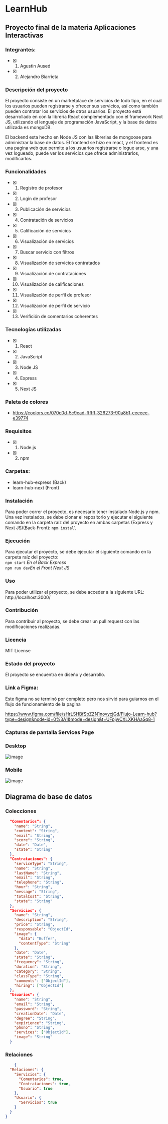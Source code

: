 # LearnHub

## Proyecto final de la materia Aplicaciones Interactivas 
### Integrantes:
- [x] 1. Agustin Aused
- [x] 2. Alejandro Biarrieta 

### Descripción del proyecto
El proyecto consiste en un marketplace de servicios de todo tipo, en el cual los usuarios pueden registrarse y ofrecer sus servicios, así como también pueden contratar los servicios de otros usuarios. El proyecto está desarrollado en con la libreria React complementado con el framework Next JS, utilizando el lenguaje de programación JavaScript, y la base de datos utilizada es mongoDB.

El backend esta hecho en Node JS con las librerias de mongoose para administrar la base de datos.
El frontend se hizo en react, y el frontend es una pagina web que permite a los usuarios registrarse o logue
arse, y una vez logueado, puede ver los servicios que ofrece administrarlos, modificarlos.


### Funcionalidades
- [x] 1. Registro de profesor
- [x] 2. Login de profesor
- [x] 3. Publicación de servicios
- [x] 4. Contratación de servicios
- [x] 5. Calificación de servicios
- [x] 6. Visualización de servicios
- [x] 7. Buscar servicio con filtros
- [x] 8. Visualización de servicios contratados
- [x] 9. Visualización de contrataciones
- [x] 10. Visualización de calificaciones
- [x] 11. Visualización de perfil de profesor
- [x] 12. Visualización de perfil de servicio
- [x] 13. Verifición de comentarios coherentes



### Tecnologías utilizadas
- [x] 1. React
- [x] 2. JavaScript
- [x] 3. Node JS
- [x] 4. Express
- [x] 5. Next JS

### Paleta de colores
- https://coolors.co/070c0d-5c9ead-ffffff-326273-90a8b1-eeeeee-e39774

### Requisitos
- [x] 1. Node.js
- [x] 2. npm

### Carpetas:
- learn-hub-express (Back)
- learn-hub-next (Front)
  
### Instalación
Para poder correr el proyecto, es necesario tener instalado Node.js y npm. Una vez instalados, se debe clonar el repositorio y ejecutar el siguiente comando en la carpeta raíz del proyecto en ambas carpetas (Express y Next JS)(Back-Front):
``` npm install ```

### Ejecución   
Para ejecutar el proyecto, se debe ejecutar el siguiente comando en la carpeta raíz del proyecto:  
``` npm start ```  *En el Back Express*  
``` npm run dev ```*En el Front Next JS*

### Uso
Para poder utilizar el proyecto, se debe acceder a la siguiente URL: http://localhost:3000/

### Contribución
Para contribuir al proyecto, se debe crear un pull request con las modificaciones realizadas.

### Licencia
MIT License

### Estado del proyecto
El proyecto se encuentra en diseño y desarrollo.

### Link a Figma:
Este figma no se terminó por completo pero nos sirvió para guiarnos en el flujo de funcionamiento de la pagina

https://www.figma.com/file/sHrLSHBfSbZZN1novycjGd/Flujo-Learn-hub?type=design&node-id=0%3A1&mode=design&t=UFpjwCXLXKHAaSq8-1


### Capturas de pantalla Services Page

### Desktop 

![image](https://github.com/AgustinAused/LearnHub/assets/103573136/9f3e8e6a-921c-46e4-92f9-8d52b1cd09d5)

### Mobile

![image](https://github.com/AgustinAused/LearnHub/assets/103573136/5d775b7a-2650-4269-8fe6-c97bd87f7caf)

## Diagrama de base de datos
### Colecciones
```json
  "Comentarios": {
    "name": "String",
    "content": "String",
    "email": "String",
    "score": "String",
    "date": "Date",
    "state": "String"
  },
  "Contrataciones": {
    "serviceType": "String",
    "name": "String",
    "lastName": "String",
    "email": "String",
    "telephone": "String",
    "hour": "String",
    "message": "String",
    "totalCost": "String",
    "state": "String"
  },
  "Servicios": {
    "name": "String",
    "description": "String",
    "price": "String",
    "responsable": "ObjectId",
    "image": {
      "data": "Buffer",
      "contentType": "String"
    },
    "date": "Date",
    "state": "String",
    "frequency": "String",
    "duration": "String",
    "category": "String",
    "classType": "String",
    "comments": ["ObjectId"],
    "hiring": ["ObjectId"]
  },
  "Usuarios": {
    "name": "String",
    "email": "String",
    "password": "String",
    "creationDate": "Date",
    "degree": "String",
    "expirience": "String",
    "phono": "String",
    "services": ["ObjectId"],
    "image": "String"
  }
```
### Relaciones
```json
    {
  "Relaciones": {
    "Servicios": {
      "Comentarios": true,
      "Contrataciones": true,
      "Usuario": true
    },
    "Usuario": {
      "Servicios": true
    }
  }
}
```



